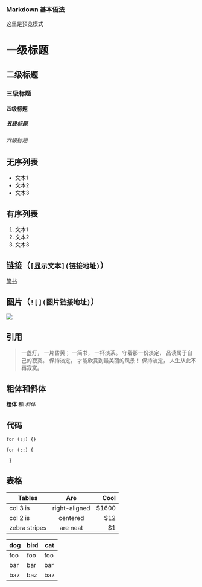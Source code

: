 ### Markdown 基本语法


这里是预览模式

# 一级标题
## 二级标题
### 三级标题
#### 四级标题
##### 五级标题
###### 六级标题


## 无序列表

- 文本1
- 文本2
- 文本3


## 有序列表

1. 文本1
2. 文本2
3. 文本3


## 链接（`[显示文本](链接地址)`）

[简书](http://www.jianshu.com)


## 图片（`![](图片链接地址)`）

![](http://upload-images.jianshu.io/upload_images/259-0ad0d0bfc1c608b6.jpg?imageMogr2/auto-orient/strip%7CimageView2/2/w/1240)


## 引用

> 一盏灯， 一片昏黄； 一简书， 一杯淡茶。 守着那一份淡定， 品读属于自己的寂寞。 保持淡定， 才能欣赏到最美丽的风景！ 保持淡定， 人生从此不再寂寞。


## 粗体和斜体

**粗体** 和 *斜体*


## 代码

`for (;;) {}`

```
for (;;) {

 }
```


## 表格

| Tables        | Are           | Cool  |
| ------------- |:-------------:| -----:|
| col 3 is      | right-aligned | $1600 |
| col 2 is      | centered      |   $12 |
| zebra stripes | are neat      |    $1 |

dog | bird | cat
----|------|----
foo | foo  | foo
bar | bar  | bar
baz | baz  | baz



